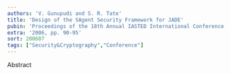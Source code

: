 ```yaml
---
authors: 'V. Gunupudi and S. R. Tate'
title: 'Design of the SAgent Security Framework for JADE'
pubin: 'Proceedings of the 18th Annual IASTED International Conference on Parallel and Distributed Computing and Systems (PDCS)'
extra: '2006, pp. 90-95'
sort: 200607
tags: ["Security&Cryptography","Conference"]
---
```

Abstract


